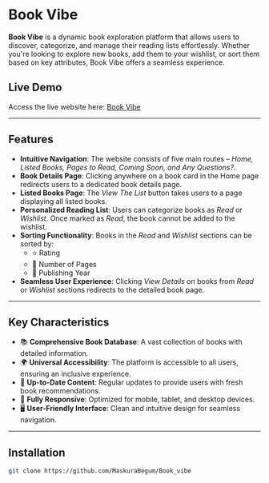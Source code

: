 # Book Vibe

**Book Vibe** is a dynamic book exploration platform that allows users to discover, categorize, and manage their reading lists effortlessly. Whether you're looking to explore new books, add them to your wishlist, or sort them based on key attributes, Book Vibe offers a seamless experience.

## Live Demo

Access the live website here: [Book Vibe](https://poetic-kangaroo-c2c3bd.netlify.app/)

---

## Features

- **Intuitive Navigation**: The website consists of five main routes – *Home, Listed Books, Pages to Read, Coming Soon, and Any Questions?*.
- **Book Details Page**: Clicking anywhere on a book card in the Home page redirects users to a dedicated book details page.
- **Listed Books Page**: The *View The List* button takes users to a page displaying all listed books.
- **Personalized Reading List**: Users can categorize books as *Read* or *Wishlist*. Once marked as *Read*, the book cannot be added to the wishlist.
- **Sorting Functionality**: Books in the *Read* and *Wishlist* sections can be sorted by:
  - ⭐ Rating  
  - 📖 Number of Pages  
  - 📅 Publishing Year
- **Seamless User Experience**: Clicking *View Details* on books from *Read* or *Wishlist* sections redirects to the detailed book page.

---

## Key Characteristics

- 📚 **Comprehensive Book Database**: A vast collection of books with detailed information.  
- 🌍 **Universal Accessibility**: The platform is accessible to all users, ensuring an inclusive experience.  
- 🔄 **Up-to-Date Content**: Regular updates to provide users with fresh book recommendations.  
- 📱 **Fully Responsive**: Optimized for mobile, tablet, and desktop devices.  
- 🖥️ **User-Friendly Interface**: Clean and intuitive design for seamless navigation.

---

## Installation
   ```bash
   git clone https://github.com/MaskuraBegum/Book_vibe

